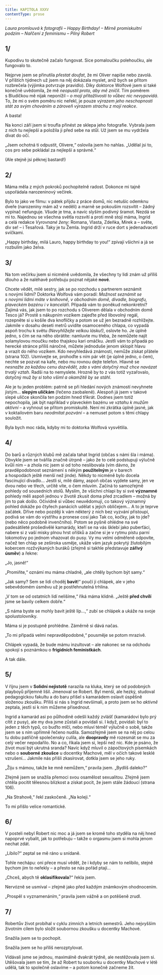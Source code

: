 ```yaml
---
title: KAPITOLA XXXV
contentType: prose
---
```


_Laura promlouvá k fotografii – Happy Birthday! – Mírně promiskuitní podzim – Nařčení z feminismu – Pilný Robert_

## 1/

  

Kupodivu to skutečně začalo fungovat. Sice pomaloučku polehoučku, ale fungovalo to.

Nejprve jsem se přinutila _přestat doufat_, že mi Oliver napíše nebo zavolá. V příštích týdnech už jsem na něj dokázala myslet, aniž bych se přitom rozbrečela (výjimka potvrzuje pravidlo). Díky doktorce Wolfové jsem si také konečně uvědomila, že mě _neopustil proto, aby mě zničil_. Tím poměrem s Bludičkou mě nijak neponížil – _o mojí přitažlivosti to vůbec nic nevypovídá_. To, že mi o svém poměru nic neřekl, je pouze _výrazem jeho neschopnosti stát za svým chováním a zároveň výrazem strachu z mojí reakce_.

A basta!

Na konci září jsem si troufla přinést ze sklepa jeho fotografie. Vybrala jsem z nich tu nejlepší a položila ji před sebe na stůl. Už jsem se mu vydržela dívat do očí.

„Jsem ochotná ti odpustit, Olivere,“ oslovila jsem ho nahlas. „Udělal jsi to, cos pro sebe pokládal za nejlepší a správné.“

(Ale stejně jsi pěknej bastard!)

## 2/

  

Máma měla z mých pokroků pochopitelně radost. Dokonce mi tajně uspořádala narozeninový večírek.

Bylo to jako ve filmu: v pátek přijdu z práce domů, nic netušíc odemknu dveře (narozeniny mám až v neděli) a marně se pokouším rozsvítit – žádný vypínač nefunguje. Všude je tma, a navíc slyším podivný šramot. Nezdá se mi to. Najednou se všechna světla rozsvítí a proti mně stojí máma, Ingrid a celá redakce _Vyrovnané ženy_: Romana, Vlasta, Zdeňka, Mirek a – světe, div se! – i Tesařová. Taky je tu Žemla. Ingrid drží v ruce dort s jedenadvaceti svíčkami.

„Happy birthday, milá Lauro, happy birthday to you!“ zpívají všichni a já se rozbulím jako želva.

## 3/

  

Na tom večírku jsem si nicméně uvědomila, že všechny ty lidi znám už příliš dlouho a že naléhavě potřebuju poznat nějaké **nové**.

Chcete vědět, milé sestry, jak se po rozchodu s partnerem seznámit s novými lidmi? Doktorka Wolfová vám poradí: _Možnost seznámit se s novými lidmi máte v_ _knihovně, v obchodním domě, divadle, biografu, plaveckém bazénu i v kanceláři._ Připadá vám to poněkud nekonkrétní? Zajímá vás, jak jsem to po rozchodu s Oliverem dělala v obchodním domě Tesco já? Prostě s nákupním vozíkem zajeďte před libovolný regál, rozepněte si u košile dva knoflíčky a potom se už jen bezradně rozhlížejte. Jakmile v dosahu deseti metrů uvidíte osamoceného chlapa, co vypadá aspoň trochu k světu _(Nevyhlížejte velkou lásku!)_, oslovte ho. Je úplně jedno, s čím se na něho obrátíte: namluvte mu třeba, že nemůžete najít solamylovou moučku nebo thajskou kari omáčku. Jestli vám to připadá po herecké stránce příliš náročné, můžete jednoduše jenom sklopit hlavu a vrazit do něho vozíkem. Kdo nevyhledává známosti, nemůže získat přátele (strana 102). Usmívejte se, prohoďte s ním pár vět (je úplně jedno, o čem), nechte se pozvat na kafe, nebo mu rovnou dejte telefon. Hlavně se _nesnažte za každou cenu dozvědět, zda s vámi dotyčný muž chce navázat trvalý vztah_. Radši na to nemyslete. Hrozně by to z vás totiž vyzařovalo, dotyčný muž _by si toho všiml a okamžitě by se stáhl_.

Ale je tu jeden problém: patrně se při hledání nových známostí nevyhnete jistým… **slepým uličkám** (řečeno zaobaleně). Alespoň já jsem v takové slepé uličce skončila ten podzim hned třikrát. Dodnes jsem totiž nepochopila, jak být například v plaveckém bazénu _ve vztahu k_ _mužům_ _aktivní_ – a vyhnout se přitom promiskuitě. Není mi zkrátka úplně jasné, jak v koktailovém baru _neodmítat pozvání_ – a nemuset potom s těmi chlapy souložit.

Byla bych moc ráda, kdyby mi to doktorka Wolfová vysvětlila.

## 4/

  

Do barů a různých klubů mě začala tahat Ingrid (občas s námi šla i máma). Obvykle jsem se tvářila značně útrpně – jako že to celé podstupuji výlučně kvůli nim – a zhola nic jsem si od toho neslibovala (vím dávno, že pravděpodobnost seznámení s někým **použitelným** je v barech a hospodách ještě menší než jinde). Někdy to nicméně bylo docela fascinující divadlo… Jestli si, milé dámy, aspoň občas vyjdete samy, jen ve dvou nebo ve třech, určitě víte, o čem mluvím. Začíná to samozřejmě pohledy od sousedních stolů. Myslím, že všichni chlapi by si své **významné** pohledy měli aspoň jednou v životě zkusit doma před zrcadlem – možná by jim to pak došlo. Očividně si vůbec neuvědomují, co takový významný pohled dokáže po čtyřech panácích udělat s jejich obličejem… A to je teprve začátek. Dříve nebo později k vám některý z nich bez vyzvání přistoupí, podívá se vám do výstřihu a pronese cosi jako Tak co, kočky, jak to jde? (nebo něco podobně invenčního). Potom se pyšně ohlédne na své padesátileté prošedivělé kamarády, kteří se na vás šklebí jako puberťáci, nabere si z vaší misky plnou hrst oříšků a začne si je v rytmu pístu parní lokomotivy po jednom vhazovat do pusy. Vy mu velmi odměřeně odpovíte, načež ten chlap se zeširoka usměje, ukáže vám jazyk pokrytý žlutobílým kobercem rozžvýkaných buráků (zřejmě si takhle představuje **zářivý úsměv**) a řekne:

„Jo, jasně!“

„Promiňte,“ oznámí mu máma chladně, „ale chtěly bychom být samy.“

„Jak samy? Sem se lidi choděj **bavit**!“ poučí ji chlápek, ale v jeho sebevědomém úsměvu už je postřehnutelná trhlina.

„V tom se od ostatních lidí nelišíme,“ říká máma klidně. „Ještě **před chvílí** jsme se bavily celkem dobře.“

„S náma byste se mohly bavit ještě líp…,“ zubí se chlápek a ukáže na svoje spolustolovníky.

Máma si je postupně prohlédne. Záměrně si dává načas.

„To mi připadá velmi nepravděpodobné,“ pousměje se potom mrazivě.

Chlápek vypadá, že bude mámu inzultovat – ale nakonec se na odchodu spokojí s poznámkou o **frigidních feministkách**.

A tak dále.

## 5/

  

V říjnu jsem v **Solidní nejistotě** narazila na kluka, který se od podobných playboyů příjemně lišil. Jmenoval se Robert. Byl menší, ale hezký, studoval pedagogickou fakultu a do baru přišel s kamarádem oslavit úspěšně složenou zkoušku. Příliš si nás s Ingrid nevšímali, a proto jsem se ho _aktivně_ zeptala, jestli si k nim můžeme přisednout.

Ingrid a kamarád asi po půlhodině odešli každý zvlášť (kamarádovi bylo prý cítit z pusy), ale my dva jsme zůstali a povídali si. I když, povídali: byl to jeden z těch typů, co buďto mlčí, nebo mluví téměř výlučně o sobě, takže jsem se s ním upřímně řečeno nudila. Samozřejmě jsem se na něj po celou tu dobu patřičně společensky culila, ale **doopravdy** mě rozesmát se mu za celý večer nepodařilo. No a co, říkala jsem si, lepší než nic. Kde je psáno, že život musí být ukrutná sranda? Navíc když mluvil o zápočtových písemkách nebo o **souborné zkoušce** u docentky Machové, měl v očích takové lesklé vzrušení… Jakmile nás přišli zkasírovat, dotkla jsem se jeho ruky.

„Žiju s mámou, takže ke mně nemůžem,“ pravila jsem. „Bydlíš daleko?“

Zřejmě jsem se snažila přemoci svou osamělost sexualitou. Zřejmě jsem chtěla pocítit tělesnou blízkost a získat pocit, že jsem stále žádoucí (strana 106).

„Na Strahově,“ řekl zaskočeně. „Na koleji.“

To mi přišlo velice romantické.

## 6/

  

V posteli nebyl Robert nic moc a já jsem se kromě toho styděla na něj hned napoprvé vybalit, jak to potřebuju – takže o orgasmu jsem si mohla jenom nechat zdát.

„Líbilo?“ zeptal se mě ráno u snídaně.

Tohle nechápu: oni přece musí vědět, že i kdyby se nám to nelíbilo, stejně bychom jim to neřekly – a přesto se nás pořád ptají…

„Chceš, abych tě **oklasifikovala**?“ řekla jsem.

Nervózně se usmíval – zřejmě jako před každým známkovým ohodnocením.

„Prospěl s vyznamenáním,“ pravila jsem vážně a on potěšeně zrudl.

## 7/

  

Robertův život probíhal v cyklu zimních a letních semestrů. Jeho nejvyšším životním cílem bylo složit soubornou zkoušku u docentky Machové.

Snažila jsem se to pochopit.

Snažila jsem se ho příliš nerozptylovat.

Vídávali jsme se jednou, maximálně dvakrát týdně, ale nestěžovala jsem si. Utěšovala jsem se tím, že až Robert tu souborku u docentky Machové v létě udělá, tak to společně oslavíme – a potom konečně začneme žít.
